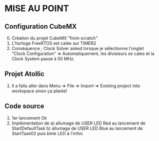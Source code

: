 MISE AU POINT
=============

Configuration CubeMX
--------------------
0) Création du projet CubeMX "from scratch"
1) L'horloge FreeRTOS est calée sur TIMER2
2) Conséquence ; Clock Solver asked lorsque je sélectionne l'onglet "Clock Configuration" => Automatiquement, les divisieurs se cales et la Clock System passe à 50 MHz.


Projet Atollic
--------------
1) Il a fallu aller dans Menu => File => Import => Existing project into workspace
		sinon ça plante!


Code source
-----------
1) 1er lancement Ok
2) Implémentation de 
	a) allumage de USER LED Red au lancement de StartDefaultTask
	b) allumage de USER LED Blue au lancement de StartTask02 puis blink LED à l'infini



